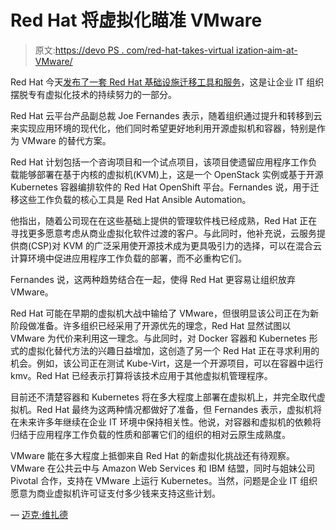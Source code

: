 # Red Hat 将虚拟化瞄准 VMware

> 原文:[https://devo PS . com/red-hat-takes-virtual ization-aim-at-VMware/](https://devops.com/red-hat-takes-virtualization-aim-at-vmware/)

Red Hat 今天[发布了一套 Red Hat 基础设施迁移工具和服务](https://www.redhat.com/en/blog/introducing-red-hat-infrastructure-migration-solution)，这是让企业 IT 组织摆脱专有虚拟化技术的持续努力的一部分。

Red Hat 云平台产品副总裁 Joe Fernandes 表示，随着组织通过提升和转移到云来实现应用环境的现代化，他们同时希望更好地利用开源虚拟机和容器，特别是作为 VMware 的替代方案。

Red Hat 计划包括一个咨询项目和一个试点项目，该项目使遗留应用程序工作负载能够部署在基于内核的虚拟机(KVM)上，这是一个 OpenStack 实例或基于开源 Kubernetes 容器编排软件的 Red Hat OpenShift 平台。Fernandes 说，用于迁移这些工作负载的核心工具是 Red Hat Ansible Automation。

他指出，随着公司现在在这些基础上提供的管理软件栈已经成熟，Red Hat 正在寻找更多愿意考虑从商业虚拟化软件过渡的客户。与此同时，他补充说，云服务提供商(CSP)对 KVM 的广泛采用使开源技术成为更具吸引力的选择，可以在混合云计算环境中促进应用程序工作负载的部署，而不必重构它们。

Fernandes 说，这两种趋势结合在一起，使得 Red Hat 更容易让组织放弃 VMware。

Red Hat 可能在早期的虚拟机大战中输给了 VMware，但很明显该公司正在为新阶段做准备。许多组织已经采用了开源优先的理念，Red Hat 显然试图以 VMware 为代价来利用这一理念。与此同时，对 Docker 容器和 Kubernetes 形式的虚拟化替代方法的兴趣日益增加，这创造了另一个 Red Hat 正在寻求利用的机会。例如，该公司正在测试 Kube-Virt，这是一个开源项目，可以在容器中运行 kmv。Red Hat 已经表示打算将该技术应用于其他虚拟机管理程序。

目前还不清楚容器和 Kubernetes 将在多大程度上部署在虚拟机上，并完全取代虚拟机。Red Hat 最终为这两种情况都做好了准备，但 Fernandes 表示，虚拟机将在未来许多年继续在企业 IT 环境中保持相关性。他说，对容器和虚拟机的依赖将归结于应用程序工作负载的性质和部署它们的组织的相对云原生成熟度。

VMware 能在多大程度上抵御来自 Red Hat 的新虚拟化挑战还有待观察。VMware 在公共云中与 Amazon Web Services 和 IBM 结盟，同时与姐妹公司 Pivotal 合作，支持在 VMware 上运行 Kubernetes。当然，问题是企业 IT 组织愿意为商业虚拟机许可证支付多少钱来支持这些计划。

— [迈克·维扎德](https://devops.com/author/mike-vizard/)